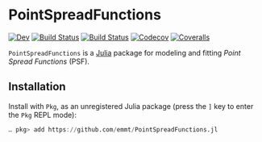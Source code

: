 # PointSpreadFunctions

[![Dev](https://img.shields.io/badge/docs-dev-blue.svg)](https://emmt.github.io/PointSpreadFunctions.jl/dev)
[![Build Status](https://travis-ci.org/emmt/PointSpreadFunctions.jl.svg?branch=master)](https://travis-ci.org/emmt/PointSpreadFunctions.jl)
[![Build Status](https://ci.appveyor.com/api/projects/status/github/emmt/PointSpreadFunctions.jl?svg=true)](https://ci.appveyor.com/project/emmt/PointSpreadFunctions-jl)
[![Codecov](https://codecov.io/gh/emmt/PointSpreadFunctions.jl/branch/master/graph/badge.svg)](https://codecov.io/gh/emmt/PointSpreadFunctions.jl)
[![Coveralls](https://coveralls.io/repos/github/emmt/PointSpreadFunctions.jl/badge.svg?branch=master)](https://coveralls.io/github/emmt/PointSpreadFunctions.jl?branch=master)

`PointSpreadFunctions` is a [Julia](https://julialang.org/) package for
modeling and fitting *Point Spread Functions* (PSF).


## Installation

Install with `Pkg`, as an unregistered Julia package (press the `]` key to
enter the `Pkg` REPL mode):

```julia
… pkg> add https://github.com/emmt/PointSpreadFunctions.jl
```
